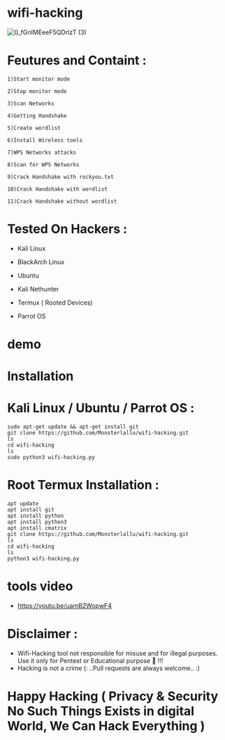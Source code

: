# wifi-hacking
![0_fGnIMEeeF5QDrlzT (3)](https://user-images.githubusercontent.com/88341460/204089350-9d4d2490-57de-467d-9717-9cf8b5ecee97.jpg)


# Feutures and Containt :
    1)Start monitor mode

    2)Stop monitor mode

    3)Scan Networks   

    4)Getting Handshake

    5)Create wordlist

    6)Install Wireless tools                  

    7)WPS Networks attacks 

    8)Scan for WPS Networks

    9)Crack Handshake with rockyou.txt

    10)Crack Handshake with wordlist

    11)Crack Handshake without wordlist
# Tested On Hackers :

* Kali Linux

* BlackArch Linux

* Ubuntu

* Kali Nethunter

* Termux ( Rooted Devices)

* Parrot OS
# demo
# Installation
# Kali Linux / Ubuntu / Parrot OS :
    sudo apt-get update && apt-get install git
    git clone https://github.com/Monsterlallu/wifi-hacking.git
    ls
    cd wifi-hacking
    ls
    sudo python3 wifi-hacking.py
# Root Termux Installation : 
    apt update 
    apt install git 
    apt install python
    apt install python3
    apt install cmatrix
    git clone https://github.com/Monsterlallu/wifi-hacking.git
    ls
    cd wifi-hacking
    ls
    python3 wifi-hacking.py
# tools video
 * https://youtu.be/uamB2WopwF4
# Disclaimer :
* Wifi-Hacking tool not responsible for misuse and for illegal purposes. Use it only for Pentest or Educational purpose 🏴 !!!
* Hacking is not a crime 
(: ..Pull requests are always welcome.. :)
# Happy Hacking ( Privacy & Security No Such Things Exists in digital World, We Can Hack Everything )
